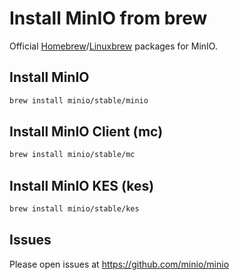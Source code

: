 # Install MinIO from brew

Official [Homebrew](https://brew.sh/)/[Linuxbrew](http://linuxbrew.sh/) packages for MinIO.

## Install MinIO

```sh
brew install minio/stable/minio
```

## Install MinIO Client (mc)

```sh
brew install minio/stable/mc
```

## Install MinIO KES (kes)

```sh
brew install minio/stable/kes
```

## Issues
Please open issues at https://github.com/minio/minio
